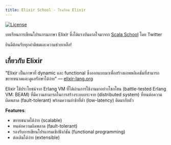 ```yaml
---
title: Elixir School - โรงเรียน Elixir
---
```


[![License](//img.shields.io/badge/license-MIT-brightgreen.svg)](http://opensource.org/licenses/MIT)

บทเรียนการเขียนโปรแกรมภาษา Elixir ซึ่งได้แรงบันดาลใจมาจาก [Scala School](http://twitter.github.io/scala_school/) โดย Twitter

ยินดีต้อนรับทุกคำติชมและความช่วยเหลือ!

## เกี่ยวกับ Elixir

"Elixir เป็นภาษาที่ dynamic และ functional ซึ่งออกแบบมาเพื่อสร้างแอพพลิเคชันที่สามารถขยายขนาดและดูแลรักษาได้ง่าย" — [elixir-lang.org](http://elixir-lang.org/)

Elixir ใช้ประโยชน์จาก Erlang VM ที่ได้ผ่านการใช้งานมาอย่างโชกโชน (battle-tested Erlang VM: BEAM) ที่มีความสามารถในการสร้างระบบกระจาย (distributed system) ที่ทนต่อความผิดพลาด (fault-tolerant) พร้อมความล่าช้าที่ต่ำ (low-latency) ติดมากับตัว

__Features__:

+ ขยายขนาดได้ง่าย (scalable)
+ ทนต่อความผิดพลาด (fault-tolerant)
+ รองรับการเขียนโปรแกรมเขิงฟังก์ชัน (functional programming)
+ ต่อเติมได้ง่าย (extensible)
